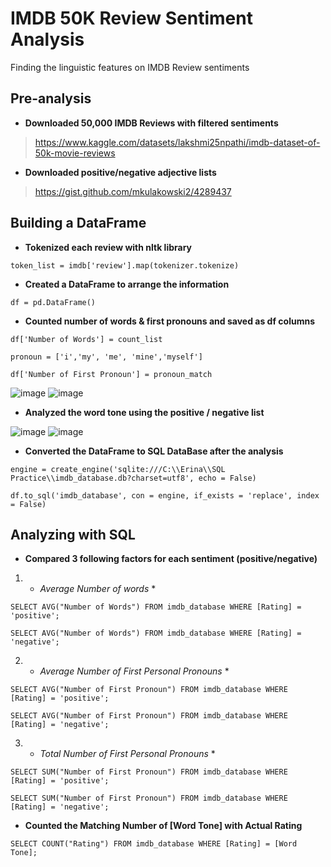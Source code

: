 # IMDB 50K Review Sentiment Analysis
Finding the linguistic features on IMDB Review sentiments

## Pre-analysis
- **Downloaded 50,000 IMDB Reviews with filtered sentiments**
>https://www.kaggle.com/datasets/lakshmi25npathi/imdb-dataset-of-50k-movie-reviews
- **Downloaded positive/negative adjective lists**
>https://gist.github.com/mkulakowski2/4289437

## Building a DataFrame
- **Tokenized each review with nltk library**

`token_list = imdb['review'].map(tokenizer.tokenize)`

- **Created a DataFrame to arrange the information**

`df = pd.DataFrame()`

- **Counted number of words & first pronouns and saved as df columns**

`df['Number of Words'] = count_list`

`pronoun = ['i','my', 'me', 'mine','myself']`

`df['Number of First Pronoun'] = pronoun_match`

![image](https://user-images.githubusercontent.com/43493266/192659196-fc05f7c0-c486-4e0a-ae06-ab2baa64e63e.png)
![image](https://user-images.githubusercontent.com/43493266/192659381-6d272d06-04bb-47ca-afcc-c94b4dba7866.png)

- **Analyzed the word tone using the positive / negative list**

![image](https://user-images.githubusercontent.com/43493266/192659006-4b687753-2757-41de-aa24-82964df3914b.png)
![image](https://user-images.githubusercontent.com/43493266/192659125-eea721fd-59f1-494b-b505-e0de866112af.png)

- **Converted the DataFrame to SQL DataBase after the analysis**

`engine = create_engine('sqlite:///C:\\Erina\\SQL Practice\\imdb_database.db?charset=utf8', echo = False)`

`df.to_sql('imdb_database', con = engine, if_exists = 'replace', index = False)`

## Analyzing with SQL
- **Compared 3 following factors for each sentiment (positive/negative)**
1) * *Average Number of words* *

`SELECT AVG("Number of Words") FROM imdb_database WHERE [Rating] = 'positive';`

`SELECT AVG("Number of Words") FROM imdb_database WHERE [Rating] = 'negative';`

2) * *Average Number of First Personal Pronouns* *

`SELECT AVG("Number of First Pronoun") FROM imdb_database WHERE [Rating] = 'positive';`

`SELECT AVG("Number of First Pronoun") FROM imdb_database WHERE [Rating] = 'negative';`

3) * *Total Number of First Personal Pronouns* *

`SELECT SUM("Number of First Pronoun") FROM imdb_database WHERE [Rating] = 'positive';`

`SELECT SUM("Number of First Pronoun") FROM imdb_database WHERE [Rating] = 'negative';`

- **Counted the Matching Number of [Word Tone] with Actual Rating**

`SELECT COUNT("Rating") FROM imdb_database WHERE [Rating] = [Word Tone];`

